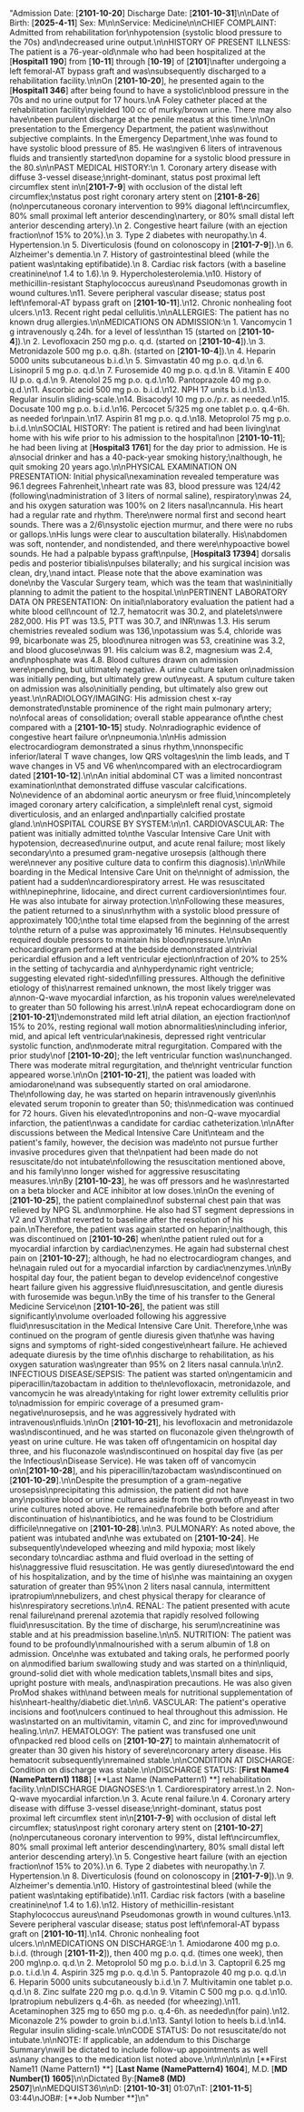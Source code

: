 "Admission Date:  [**2101-10-20**]     Discharge Date:  [**2101-10-31**]\n\nDate of Birth:   [**2025-4-11**]     Sex:  M\n\nService:  Medicine\n\nCHIEF COMPLAINT:  Admitted from rehabilitation for\nhypotension (systolic blood pressure to the 70s) and\ndecreased urine output.\n\nHISTORY OF PRESENT ILLNESS:  The patient is a 76-year-old\nmale who had been hospitalized at the [**Hospital1 190**] from [**10-11**] through [**10-19**] of [**2101**]\nafter undergoing a left femoral-AT bypass graft and was\nsubsequently discharged to a rehabilitation facility.\n\nOn [**2101-10-20**], he presented again to the [**Hospital1 346**] after being found to have a systolic\nblood pressure in the 70s and no urine output for 17 hours.\nA Foley catheter placed at the rehabilitation facility\nyielded 100 cc of murky/brown urine.  There may also have\nbeen purulent discharge at the penile meatus at this time.\n\nOn presentation to the Emergency Department, the patient was\nwithout subjective complaints.  In the Emergency Department,\nhe was found to have systolic blood pressure of 85.  He was\ngiven 6 liters of intravenous fluids and transiently started\non dopamine for a systolic blood pressure in the 80.s\n\nPAST MEDICAL HISTORY:\n 1.  Coronary artery disease with diffuse 3-vessel disease;\nright-dominant, status post proximal left circumflex stent in\n[**2101-7-9**] with occlusion of the distal left circumflex;\nstatus post right coronary artery stent on [**2101-8-26**] (no\npercutaneous coronary intervention to 99% diagonal left\ncircumflex, 80% small proximal left anterior descending\nartery, or 80% small distal left anterior descending artery).\n 2.  Congestive heart failure (with an ejection fraction\nof 15% to 20%).\n 3.  Type 2 diabetes with neuropathy.\n 4.  Hypertension.\n 5.  Diverticulosis (found on colonoscopy in [**2101-7-9**]).\n 6.  Alzheimer's dementia.\n 7.  History of gastrointestinal bleed (while the patient was\ntaking eptifibatide).\n 8.  Cardiac risk factors (with a baseline creatinine\nof 1.4 to 1.6).\n 9.  Hypercholesterolemia.\n10.  History of methicillin-resistant Staphylococcus aureus\nand Pseudomonas growth in wound cultures.\n11.  Severe peripheral vascular disease; status post left\nfemoral-AT bypass graft on [**2101-10-11**].\n12.  Chronic nonhealing foot ulcers.\n13.  Recent right pedal cellulitis.\n\nALLERGIES:  The patient has no known drug allergies.\n\nMEDICATIONS ON ADMISSION:\n 1.  Vancomycin 1 g intravenously q.24h. for a level of less\nthan 15 (started on [**2101-10-4**]).\n 2.  Levofloxacin 250 mg p.o. q.d. (started on [**2101-10-4**]).\n 3.  Metronidazole 500 mg p.o. q.8h. (started on [**2101-10-4**]).\n 4.  Heparin 5000 units subcutaneous b.i.d.\n 5.  Simvastatin 40 mg p.o. q.d.\n 6.  Lisinopril 5 mg p.o. q.d.\n 7.  Furosemide 40 mg p.o. q.d.\n 8.  Vitamin E 400 IU p.o. q.d.\n 9.  Atenolol 25 mg p.o. q.d.\n10.  Pantoprazole 40 mg p.o. q.d.\n11.  Ascorbic acid 500 mg p.o. b.i.d.\n12.  NPH 17 units b.i.d.\n13.  Regular insulin sliding-scale.\n14.  Bisacodyl 10 mg p.o./p.r. as needed.\n15.  Docusate 100 mg p.o. b.i.d.\n16.  Percocet 5/325 mg one tablet p.o. q.4-6h. as needed for\npain.\n17.  Aspirin 81 mg p.o. q.d.\n18.  Metoprolol 75 mg p.o. b.i.d.\n\nSOCIAL HISTORY:  The patient is retired and had been living\nat home with his wife prior to his admission to the hospital\non [**2101-10-11**]; he had been living at [**Hospital3 1761**] for the day prior to admission.  He is a\nsocial drinker and has a 40-pack-year smoking history;\nalthough, he quit smoking 20 years ago.\n\nPHYSICAL EXAMINATION ON PRESENTATION:   Initial physical\nexamination revealed temperature was 96.1 degrees Fahrenheit,\nheart rate was 83, blood pressure was 124/42 (following\nadministration of 3 liters of normal saline), respiratory\nwas 24, and his oxygen saturation was 100% on 2 liters nasal\ncannula.  His heart had a regular rate and rhythm.  There\nwere normal first and second heart sounds.  There was a 2/6\nsystolic ejection murmur, and there were no rubs or gallops.\nHis lungs were clear to auscultation bilaterally.  His\nabdomen was soft, nontender, and nondistended, and there were\nhypoactive bowel sounds.  He had a palpable bypass graft\npulse, [**Hospital3 17394**] dorsalis pedis and posterior tibialis\npulses bilaterally; and his surgical incision was clean, dry,\nand intact.  Please note that the above examination was done\nby the Vascular Surgery team, which was the team that was\ninitially planning to admit the patient to the hospital.\n\nPERTINENT LABORATORY DATA ON PRESENTATION:  On initial\nlaboratory evaluation the patient had a white blood cell\ncount of 12.7, hematocrit was 30.2, and platelets\nwere 282,000.  His PT was 13.5, PTT was 30.7, and INR\nwas 1.3.  His serum chemistries revealed sodium was 136,\npotassium was 5.4, chloride was 99, bicarbonate was 25, blood\nurea nitrogen was 53, creatinine was 3.2, and blood glucose\nwas 91.  His calcium was 8.2, magnesium was 2.4, and\nphosphate was 4.8.  Blood cultures drawn on admission were\npending, but ultimately negative.  A urine culture taken on\nadmission was initially pending, but ultimately grew out\nyeast.  A sputum culture taken on admission was also\ninitially pending, but ultimately also grew out yeast.\n\nRADIOLOGY/IMAGING:  His admission chest x-ray demonstrated\nstable prominence of the right main pulmonary artery; no\nfocal areas of consolidation; overall stable appearance of\nthe chest compared with a [**2101-10-15**] study.  No\nradiographic evidence of congestive heart failure or\npneumonia.\n\nHis admission electrocardiogram demonstrated a sinus rhythm,\nnonspecific inferior/lateral T wave changes, low QRS voltages\nin the limb leads, and T wave changes in V5 and V6 when\ncompared with an electrocardiogram dated [**2101-10-12**].\n\nAn initial abdominal CT was a limited noncontrast examination\nthat demonstrated diffuse vascular calcifications.  No\nevidence of an abdominal aortic aneurysm or free fluid,\nincompletely imaged coronary artery calcification, a simple\nleft renal cyst, sigmoid diverticulosis, and an enlarged and\npartially calcified prostate gland.\n\nHOSPITAL COURSE BY SYSTEM:\n\n1.  CARDIOVASCULAR:  The patient was initially admitted to\nthe Vascular Intensive Care Unit with hypotension, decreased\nurine output, and acute renal failure; most likely secondary\nto a presumed gram-negative urosepsis (although there were\nnever any positive culture data to confirm this diagnosis).\n\nWhile boarding in the Medical Intensive Care Unit on the\nnight of admission, the patient had a sudden\ncardiorespiratory arrest.  He was resuscitated with\nepinephrine, lidocaine, and direct current cardioversion\ntimes four.  He was also intubate for airway protection.\n\nFollowing these measures, the patient returned to a sinus\nrhythm with a systolic blood pressure of approximately 100;\nthe total time elapsed from the beginning of the arrest to\nthe return of a pulse was approximately 16 minutes.  He\nsubsequently required double pressors to maintain his blood\npressure.\n\nAn echocardiogram performed at the bedside demonstrated a\ntrivial pericardial effusion and a left ventricular ejection\nfraction of 20% to 25% in the setting of tachycardia and a\nhyperdynamic right ventricle; suggesting elevated right-sided\nfilling pressures.  Although the definitive etiology of this\narrest remained unknown, the most likely trigger was a\nnon-Q-wave myocardial infarction, as his troponin values were\nelevated to greater than 50 following his arrest.\n\nA repeat echocardiogram done on [**2101-10-21**]\ndemonstrated mild left atrial dilation, an ejection fraction\nof 15% to 20%, resting regional wall motion abnormalities\nincluding inferior, mid, and apical left ventricular\nakinesis, depressed right ventricular systolic function, and\nmoderate mitral regurgitation.  Compared with the prior study\nof [**2101-10-20**]; the left ventricular function was\nunchanged.  There was moderate mitral regurgitation, and the\nright ventricular function appeared worse.\n\nOn [**2101-10-21**], the patient was loaded with amiodarone\nand was subsequently started on oral amiodarone.  The\nfollowing day, he was started on heparin intravenously given\nhis elevated serum troponin to greater than 50; this\nmedication was continued for 72 hours.  Given his elevated\ntroponins and non-Q-wave myocardial infarction, the patient\nwas a candidate for cardiac catheterization.\n\nAfter discussions between the Medical Intensive Care Unit\nteam and the patient's family, however, the decision was made\nto not pursue further invasive procedures given that the\npatient had been made do not resuscitate/do not intubate\nfollowing the resuscitation mentioned above, and his family\nno longer wished for aggressive resuscitating measures.\n\nBy [**2101-10-23**], he was off pressors and he was\nrestarted on a beta blocker and ACE inhibitor at low doses.\n\nOn the evening of [**2101-10-25**], the patient complained\nof substernal chest pain that was relieved by NPG SL and\nmorphine.  He also had ST segment depressions in V2 and V3\nthat reverted to baseline after the resolution of his pain.\nTherefore, the patient was again started on heparin;\nalthough, this was discontinued on [**2101-10-26**] when\nthe patient ruled out for a myocardial infarction by cardiac\nenzymes.  He again had substernal chest pain on [**2101-10-27**]; although, he had no electrocardiogram changes, and he\nagain ruled out for a myocardial infarction by cardiac\nenzymes.\n\nBy hospital day four, the patient began to develop evidence\nof congestive heart failure given his aggressive fluid\nresuscitation, and gentle diuresis with furosemide was begun.\nBy the time of his transfer to the General Medicine Service\non [**2101-10-26**], the patient was still significantly\nvolume overloaded following his aggressive fluid\nresuscitation in the Medical Intensive Care Unit.  Therefore,\nhe was continued on the program of gentle diuresis given that\nhe was having signs and symptoms of right-sided congestive\nheart failure.  He achieved adequate diuresis by the time of\nhis discharge to rehabilitation, as his oxygen saturation was\ngreater than 95% on 2 liters nasal cannula.\n\n2.  INFECTIOUS DISEASE/SEPSIS:  The patient was started on\ngentamicin and piperacillin/tazobactam in addition to the\nlevofloxacin, metronidazole, and vancomycin he was already\ntaking for right lower extremity cellulitis prior to\nadmission for empiric coverage of a presumed gram-negative\nurosepsis, and he was aggressively hydrated with intravenous\nfluids.\n\nOn [**2101-10-21**], his levofloxacin and metronidazole was\ndiscontinued, and he was started on fluconazole given the\ngrowth of yeast on urine culture.  He was taken off of\ngentamicin on hospital day three, and his fluconazole was\ndiscontinued on hospital day five (as per the Infectious\nDisease Service).  He was taken off of vancomycin on\n[**2101-10-28**], and his piperacillin/tazobactam was\ndiscontinued on [**2101-10-29**].\n\nDespite the presumption of a gram-negative urosepsis\nprecipitating this admission, the patient did not have any\npositive blood or urine cultures aside from the growth of\nyeast in two urine cultures noted above.  He remained\nafebrile both before and after discontinuation of his\nantibiotics, and he was found to be Clostridium difficile\nnegative on [**2101-10-28**].\n\n3.  PULMONARY:  As noted above, the patient was intubated and\nhe was extubated on [**2101-10-24**].  He subsequently\ndeveloped wheezing and mild hypoxia; most likely secondary to\ncardiac asthma and fluid overload in the setting of his\naggressive fluid resuscitation.  He was gently diuresed\ntoward the end of his hospitalization, and by the time of his\nhe was maintaining an oxygen saturation of greater than 95%\non 2 liters nasal cannula, intermittent ipratropium\nnebulizers, and chest physical therapy for clearance of his\nrespiratory secretions.\n\n4.  RENAL:  The patient presented with acute renal failure\nand prerenal azotemia that rapidly resolved following fluid\nresuscitation.  By the time of discharge, his serum\ncreatinine was stable and at his preadmission baseline.\n\n5.  NUTRITION:  The patient was found to be profoundly\nmalnourished with a serum albumin of 1.8 on admission.  Once\nhe was extubated and taking orals, he performed poorly on a\nmodified barium swallowing study and was started on a thin\nliquid, ground-solid diet with whole medication tablets,\nsmall bites and sips, upright posture with meals, and\naspiration precautions.  He was also given ProMod shakes with\nand between meals for nutritional supplementation of his\nheart-healthy/diabetic diet.\n\n6.  VASCULAR:  The patient's operative incisions and foot\nulcers continued to heal throughout this admission.  He was\nstarted on an multivitamin, vitamin C, and zinc for improved\nwound healing.\n\n7.  HEMATOLOGY:  The patient was transfused one unit of\npacked red blood cells on [**2101-10-27**] to maintain a\nhematocrit of greater than 30 given his history of severe\ncoronary artery disease.  His hematocrit subsequently\nremained stable.\n\nCONDITION AT DISCHARGE:  Condition on discharge was stable.\n\nDISCHARGE STATUS:  [**First Name4 (NamePattern1) 1188**] [**Last Name (NamePattern1) **] rehabilitation facility.\n\nDISCHARGE DIAGNOSES:\n 1.  Cardiorespiratory arrest.\n 2.  Non-Q-wave myocardial infarction.\n 3.  Acute renal failure.\n 4.  Coronary artery disease with diffuse 3-vessel disease;\nright-dominant, status post proximal left circumflex stent in\n[**2101-7-9**] with occlusion of distal left circumflex; status\npost right coronary artery stent on [**2101-10-27**] (no\npercutaneous coronary intervention to 99%, distal left\ncircumflex, 80% small proximal left anterior descending\nartery, 80% small distal left anterior descending artery).\n 5.  Congestive heart failure (with an ejection fraction\nof 15% to 20%).\n 6.  Type 2 diabetes with neuropathy.\n 7.  Hypertension.\n 8.  Diverticulosis (found on colonoscopy in [**2101-7-9**]).\n 9.  Alzheimer's dementia.\n10.  History of gastrointestinal bleed (while the patient was\ntaking eptifibatide).\n11.  Cardiac risk factors (with a baseline creatinine\nof 1.4 to 1.6).\n12.  History of methicillin-resistant Staphylococcus aureus\nand Pseudomonas growth in wound cultures.\n13.  Severe peripheral vascular disease; status post left\nfemoral-AT bypass graft on [**2101-10-11**].\n14.  Chronic nonhealing foot ulcers.\n\nMEDICATIONS ON DISCHARGE:\n 1.  Amiodarone 400 mg p.o. b.i.d. (through [**2101-11-2**]), then 400 mg p.o. q.d. (times one week), then 200 mg\np.o. q.d.\n 2.  Metoprolol 50 mg p.o. b.i.d.\n 3.  Captopril 6.25 mg p.o. t.i.d.\n 4.  Aspirin 325 mg p.o. q.d.\n 5.  Pantoprazole 40 mg p.o. q.d.\n 6.  Heparin 5000 units subcutaneously b.i.d.\n 7.  Multivitamin one tablet p.o. q.d.\n 8.  Zinc sulfate 220 mg p.o. q.d.\n 9.  Vitamin C 500 mg p.o. q.d.\n10.  Ipratropium nebulizers q.4-6h. as needed (for wheezing).\n11.  Acetaminophen 325 mg to 650 mg p.o. q.4-6h. as needed\n(for pain).\n12.  Miconazole 2% powder to groin b.i.d.\n13.  Santyl lotion to heels b.i.d.\n14.  Regular insulin sliding-scale.\n\nCODE STATUS:  Do not resuscitate/do not intubate.\n\nNOTE:  If applicable, an addendum to this Discharge Summary\nwill be dictated to include follow-up appointments as well as\nany changes to the medication list noted above.\n\n\n\n\n\n\n                          [**First Name11 (Name Pattern1) **] [**Last Name (NamePattern4) 1604**], M.D.  [**MD Number(1) 1605**]\n\nDictated By:[**Name8 (MD) 2507**]\n\nMEDQUIST36\n\nD:  [**2101-10-31**]  01:07\nT:  [**2101-11-5**]  03:44\nJOB#:  [**Job Number **]\n"
